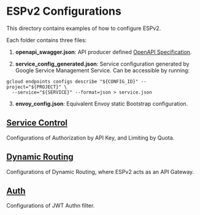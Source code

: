 # ESPv2 Configurations

This directory contains examples of how to configure ESPv2.

Each folder contains three files:

1. **openapi_swagger.json**:  API producer defined [OpenAPI Specification](https://github.com/OAI/OpenAPI-Specification).

2. **service_config_generated.json**: Service configuration generated by Google Service Management Service. Can be accessible by running:

```
gcloud endpoints configs describe "${CONFIG_ID}" --project="${PROJECT}" \
  --service="${SERVICE}" --format=json > service.json
```

3. **envoy_config.json**: Equivalent Envoy static Bootstrap configuration.

## [Service Control](service_control)

Configurations of Authorization by API Key, and Limiting by Quota.

## [Dynamic Routing](dynamic_routing)

Configurations of Dynamic Routing, where ESPv2 acts as an API Gateway.

## [Auth](auth)

Configurations of JWT Authn filter.
